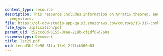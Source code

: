 ```yaml
---
content_type: resource
description: This resource includes information on Arratia theorem, and Furedi-Hajnal
  conjecture.
file: https://ol-ocw-studio-app-qa.s3.amazonaws.com/courses/18-315-combinatorial-theory-introduction-to-graph-theory-extremal-and-enumerative-combinatorics-spring-2005/feead3b29e9881fa13e32f7fcb360e63_lec29.pdf
file_type: application/pdf
parent_uid: b52ccc0d-5155-38ae-219b-cf1df67d760a
resourcetype: Document
title: lec29.pdf
uid: feead3b2-9e98-81fa-13e3-2f7fcb360e63
---
```

